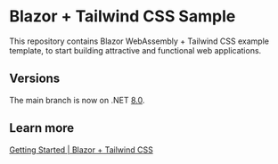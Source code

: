 # Blazor + Tailwind CSS Sample
This repository contains Blazor WebAssembly + Tailwind CSS example template, to start building attractive and functional web applications.

## Versions
The main branch is now on .NET [8.0](https://github.com/arbems/Blazor-Tailwind-CSS-Sample/tree/main/src/8.x).

## Learn more
[Getting Started | Blazor + Tailwind CSS](https://arbems.com/getting-started-blazor-tailwind-css/)
